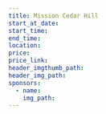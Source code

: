 ```yaml
---
title: Mission Cedar Hill
start_at_date:
start_time:
end_time:
location:
price:
price_link:
header_imgthumb_path:
header_img_path:
sponsors:
  - name:
    img_path:
---
```

